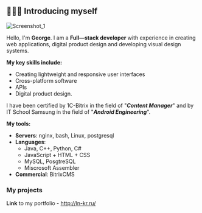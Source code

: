## 🙋🏻‍♀️ Introducing myself

![Screenshot_1](https://github.com/domster704/domster704/assets/61056244/836b10b1-26a3-4635-b98b-b5eded763a90)

Hello, I'm **George**. I am a **Full—stack developer** with experience in creating web applications, digital product design and developing visual design systems.

**My key skills include:**
- Creating lightweight and responsive user interfaces
- Cross-platform software
- APIs
- Digital product design.

I have been certified by 1C-Bitrix in the field of "**_Content Manager_**" and by IT School Samsung in the field of "**_Android Engineering_**".

**My tools:**
- **Servers**: nginx, bash, Linux, postgresql
- **Languages**:
  - Java, C++, Python, C#
  - JavaScript + HTML + CSS
  - MySQL, PosgtreSQL
  - Miscrosoft Assembler
- **Commercial**: BitrixCMS

### My projects
**Link** to my portfolio - http://ln-kr.ru/


